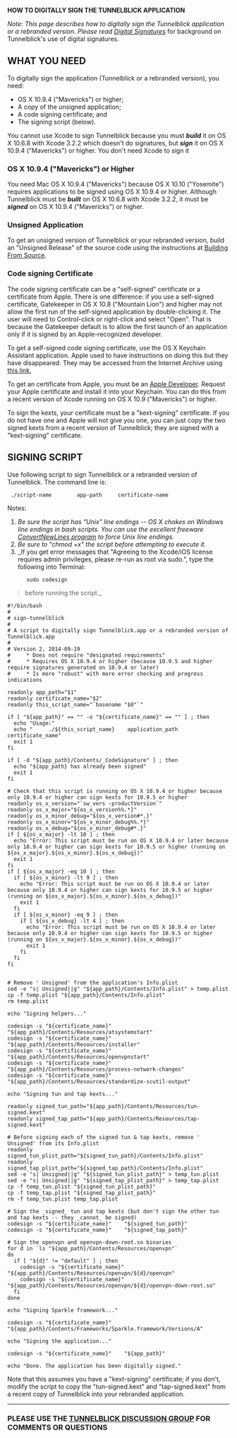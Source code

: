 **HOW TO DIGITALLY SIGN THE TUNNELBLICK APPLICATION**

_Note: This page describes how to digitally sign the Tunnelblick application or a rebranded version. Please read [Digital Signatures](cDigitalSignatures.md)_ for background on Tunnelblick's use of digital signatures.

## WHAT YOU NEED ##

To digitally sign the application (Tunnelblick or a rebranded version), you need:
  * OS X 10.9.4 ("Mavericks") or higher;
  * A copy of the unsigned application;
  * A code signing certificate; and
  * The signing script (below).

You cannot use Xcode to sign Tunnelblick because you must **_build_** it on OS X 10.6.8 with Xcode 3.2.2 which doesn't do signatures, but **_sign_** it on OS X 10.9.4 ("Mavericks") or higher. You don't need Xcode to sign it

### OS X 10.9.4 ("Mavericks") or Higher ###
You need Mac OS X 10.9.4 ("Mavericks") because OS X 10.10 ("Yosemite") requires applications to be signed using OS X 10.9.4 or higher. Although Tunnelblick must be **_built_** on OS X 10.6.8 with Xcode 3.2.2, it must be **_signed_** on OS X 10.9.4 ("Mavericks") or higher.

### Unsigned Application ###
To get an unsigned version of Tunnelblick or your rebranded version, build an "Unsigned Release" of the source code using the instructions at [Building From Source](https://code.google.com/p/tunnelblick/wiki/cBuild).

### Code signing Certificate ###
The code signing certificate can be a "self-signed" certificate or a certificate from Apple. There is one difference: if you use a self-signed certificate, Gatekeeper in OS X 10.8 ("Mountain Lion") and higher may not allow the first run of the self-signed application by double-clicking it. The user will need to Control-click or right-click and select "Open". That is because the Gatekeeper default is to allow the first launch of an application only if it is signed by an Apple-recognized developer.

To get a self-signed code signing certificate, use the OS X Keychain Assistant application. Apple used to have instructions on doing this but they have disappeared. They may be accessed from the Internet Archive using [this link](http://web.archive.org/web/20090119080759/http://developer.apple.com/documentation/Security/Conceptual/CodeSigningGuide/Procedures/chapter_3_section_2.html),

To get an certificate from Apple, you must be an [Apple Developer](https://developer.apple.com). Request your Apple certificate and install it into your Keychain. You can do this from a recent version of Xcode running on OS X 10.9 ("Mavericks") or higher.

To sign the kexts, your certificate must be a "kext-signing" certificate. If you do not have one and Apple will not give you one, you can just copy the two signed kexts from a recent version of Tunnelblick; they are signed with a "kext-signing" certificate.

## SIGNING SCRIPT ##

Use following script to sign Tunnelblick or a rebranded version of Tunnelblick. The command line is:

```
 ./script-name        app-path     certificate-name
```

Notes:
  1. _Be sure the script has "Unix" line endings -- OS X chokes on Windows line endings in bash scripts. You can use the excellent freeware [ConvertNewLines program](https://lionel.kr.hs-niederrhein.de//~dalitz/data/software/macosx/#tools) to force Unix line endings._
  1. _Be sure to "chmod +x" the script before attempting to execute it._
  1. _If you get error messages that "Agreeing to the Xcode/iOS license requires admin privileges, please re-run as root via sudo.", type the following into Terminal:
```
      sudo codesign
```
> before running the script._

```
#!/bin/bash
#
# sign-tunnelblick
#
# A script to digitally sign Tunnelblick.app or a rebranded version of Tunnelblick.app
#
# Version 2, 2014-09-19
#     * Does not require "designated requirements"
#     * Requires OS X 10.9.4 or higher (because 10.9.5 and higher require signatures generated on 10.9.4 or later)
#     * Is more "robust" with more error checking and progress indications

readonly app_path="$1"
readonly certificate_name="$2"
readonly this_script_name="`basename "$0"`"

if [ "${app_path}" == "" -o "${certificate_name}" == "" ] ; then
  echo "Usage:"
  echo "     ./${this_script_name}    application_path    certificate_name"
  exit 1
fi

if [ -d "${app_path}/Contents/_CodeSignature" ] ; then
  echo "${app_path} has already been signed"
  exit 1
fi

# Check that this script is running on OS X 10.9.4 or higher because only 10.9.4 or higher can sign kexts for 10.9.5 or higher
readonly os_x_version="`sw_vers -productVersion`"
readonly os_x_major="${os_x_version%%.*}"
readonly os_x_minor_debug="${os_x_version#*.}"
readonly os_x_minor="${os_x_minor_debug%%.*}"
readonly os_x_debug="${os_x_minor_debug#*.}"
if [ ${os_x_major} -lt 10 ] ; then
  echo "Error: This script must be run on OS X 10.9.4 or later because only 10.9.4 or higher can sign kexts for 10.9.5 or higher (running on ${os_x_major}.${os_x_minor}.${os_x_debug})"
  exit 1
fi
if [ ${os_x_major} -eq 10 ] ; then
  if [ ${os_x_minor} -lt 9 ] ; then
    echo "Error: This script must be run on OS X 10.9.4 or later because only 10.9.4 or higher can sign kexts for 10.9.5 or higher (running on ${os_x_major}.${os_x_minor}.${os_x_debug})"
    exit 1
  fi
  if [ ${os_x_minor} -eq 9 ] ; then
    if [ ${os_x_debug} -lt 4 ] ; then
      echo "Error: This script must be run on OS X 10.9.4 or later because only 10.9.4 or higher can sign kexts for 10.9.5 or higher (running on ${os_x_major}.${os_x_minor}.${os_x_debug})"
      exit 1
    fi
  fi
fi


# Remove ' Unsigned' from the application's Info.plist
sed -e "s| Unsigned||g" "${app_path}/Contents/Info.plist" > temp.plist
cp -f temp.plist "${app_path}/Contents/Info.plist"
rm temp.plist

echo "Signing helpers..."

codesign -s "${certificate_name}"    "${app_path}/Contents/Resources/atsystemstart"
codesign -s "${certificate_name}"    "${app_path}/Contents/Resources/installer"
codesign -s "${certificate_name}"    "${app_path}/Contents/Resources/openvpnstart"
codesign -s "${certificate_name}"    "${app_path}/Contents/Resources/process-network-changes"
codesign -s "${certificate_name}"    "${app_path}/Contents/Resources/standardize-scutil-output"

echo "Signing tun and tap kexts..."

readonly signed_tun_path="${app_path}/Contents/Resources/tun-signed.kext"
readonly signed_tap_path="${app_path}/Contents/Resources/tap-signed.kext"

# Before signing each of the signed tun & tap kexts, remove ' Unsigned' from its Info.plist
readonly signed_tun_plist_path="${signed_tun_path}/Contents/Info.plist"
readonly signed_tap_plist_path="${signed_tap_path}/Contents/Info.plist"
sed -e "s| Unsigned||g" "${signed_tun_plist_path}" > temp_tun.plist
sed -e "s| Unsigned||g" "${signed_tap_plist_path}" > temp_tap.plist
cp -f temp_tun.plist "${signed_tun_plist_path}"
cp -f temp_tap.plist "${signed_tap_plist_path}"
rm -f temp_tun.plist temp_tap.plist

# Sign the _signed_ tun and tap kexts (but don't sign the other tun and tap kexts -- they _cannot_ be signed)
codesign -s "${certificate_name}"    "${signed_tun_path}"
codesign -s "${certificate_name}"    "${signed_tap_path}"

# Sign the openvpn and openvpn-down-root.so binaries
for d in `ls "${app_path}/Contents/Resources/openvpn"`
do
  if [ "${d}" != "default" ] ; then
    codesign -s "${certificate_name}"    "${app_path}/Contents/Resources/openvpn/${d}/openvpn"
    codesign -s "${certificate_name}"    "${app_path}/Contents/Resources/openvpn/${d}/openvpn-down-root.so"
  fi
done

echo "Signing Sparkle framework..."

codesign -s "${certificate_name}"    "${app_path}/Contents/Frameworks/Sparkle.framework/Versions/A"

echo "Signing the application..."

codesign -s "${certificate_name}"    "${app_path}"

echo "Done. The application has been digitally signed."

```

Note that this assumes you have a "kext-signing" certificate; if you don't, modify the script to copy the "tun-signed.kext" and "tap-signed.kext" from a recent copy of Tunnelblick into your rebranded application.

---


### PLEASE USE THE [TUNNELBLICK DISCUSSION GROUP](https://groups.google.com/forum/#!forum/tunnelblick-discuss) FOR COMMENTS OR QUESTIONS